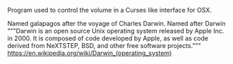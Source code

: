 Program used to control the volume in a Curses like interface for OSX.

Named galapagos after the voyage of Charles Darwin. Named after Darwin """Darwin is an open source Unix operating system released by Apple Inc. in 2000. It is composed of code developed by Apple, as well as code derived from NeXTSTEP, BSD, and other free software projects."""
https://en.wikipedia.org/wiki/Darwin_(operating_system)
